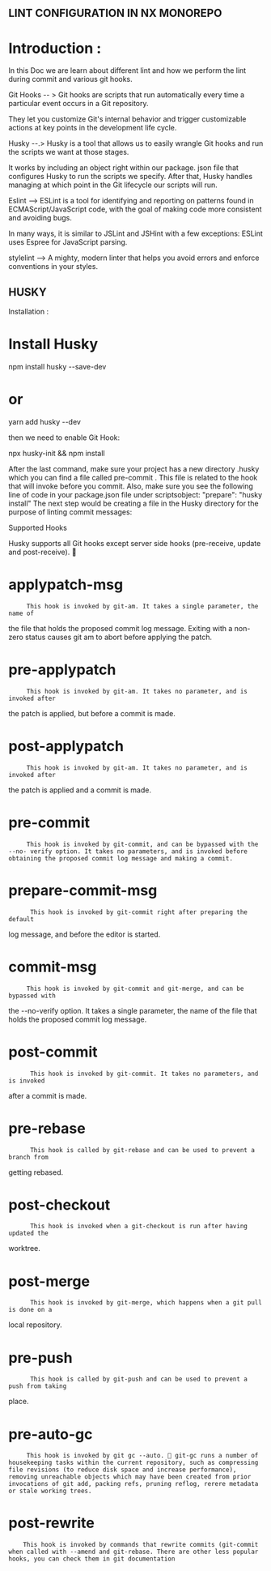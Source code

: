 ## LINT CONFIGURATION IN NX MONOREPO

# Introduction :

In this Doc we are learn about different lint and how we perform the lint during commit
and various git hooks.

Git Hooks -- > Git hooks are scripts that run automatically every time a particular event occurs in a Git repository.

They let you customize Git's internal behavior and trigger customizable actions at key points in the development life cycle.

Husky --.> Husky is a tool that allows us to easily wrangle Git hooks and run the
scripts we want at those stages.

It works by including an object right within our package. json file that configures Husky to run the scripts we specify. After that, Husky handles managing at which point in the Git lifecycle our scripts will run.

Eslint --> ESLint is a tool for identifying and reporting on patterns found in ECMAScript/JavaScript code, with the goal of making code more consistent and avoiding bugs.

In many ways, it is similar to JSLint and JSHint with a few exceptions: ESLint uses Espree for
JavaScript parsing.

stylelint --> A mighty, modern linter that helps you avoid errors and enforce
conventions in your styles.

## HUSKY

Installation :

# Install Husky

npm install husky --save-dev

# or

yarn add husky --dev

then we need to enable Git Hook:

npx husky-init && npm install

After the last command, make sure your project has a new directory .husky which you can find a
file called pre-commit . This file is related to the hook that will invoke before you commit. Also, make sure you see the following line of code in your package.json file under scriptsobject: "prepare": "husky install" The next step would be creating a file in the Husky directory for the purpose of linting commit
messages:

Supported Hooks

Husky supports all Git hooks except server side hooks (pre-receive, update and post-receive). 

# applypatch-msg

         This hook is invoked by git-am. It takes a single parameter, the name of

the file that holds the proposed commit log message. Exiting with a non-zero status
causes git am to abort before applying the patch.

# pre-applypatch

         This hook is invoked by git-am. It takes no parameter, and is invoked after

the patch is applied, but before a commit is made.

# post-applypatch

         This hook is invoked by git-am. It takes no parameter, and is invoked after

the patch is applied and a commit is made.

# pre-commit

         This hook is invoked by git-commit, and can be bypassed with the --no- verify option. It takes no parameters, and is invoked before obtaining the proposed commit log message and making a commit.

# prepare-commit-msg

          This hook is invoked by git-commit right after preparing the default

log message, and before the editor is started.

# commit-msg

         This hook is invoked by git-commit and git-merge, and can be bypassed with

the --no-verify option. It takes a single parameter, the name of the file that holds the
proposed commit log message.

# post-commit

          This hook is invoked by git-commit. It takes no parameters, and is invoked

after a commit is made.

# pre-rebase

          This hook is called by git-rebase and can be used to prevent a branch from

getting rebased.

# post-checkout

          This hook is invoked when a git-checkout is run after having updated the

worktree.

# post-merge

          This hook is invoked by git-merge, which happens when a git pull is done on a

local repository.

# pre-push

          This hook is called by git-push and can be used to prevent a push from taking

place.

# pre-auto-gc

         This hook is invoked by git gc --auto.  git-gc runs a number of housekeeping tasks within the current repository, such as compressing file revisions (to reduce disk space and increase performance), removing unreachable objects which may have been created from prior invocations of git add, packing refs, pruning reflog, rerere metadata or stale working trees.


# post-rewrite

        This hook is invoked by commands that rewrite commits (git-commit when called with --amend and git-rebase. There are other less popular hooks, you can check them in git documentation
